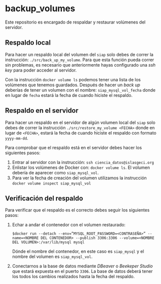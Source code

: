 # backup_volumes
Este repositorio es encargado de respaldar y restaurar volúmenes del servidor.

## Respaldo local
Para hacer un respaldo local del volumen del `siap` solo debes de correr la instrucción:
`./src/back_up_my_volume`. Para que esta función pueda correr sin problemas, es necesario que
anteriormente hayas configurado una *ssh key* para poder acceder al servidor.

Con la instrucción `docker volume ls` podemos tener una lista de los volúmenes que tenemos
guardados. Después de hacer un _back up_ deberías de tener un volumen con el nombre:
`siap_mysql_vol_fecha` donde en lugar de `fecha` estará la fecha de cuando hiciste el respaldo. 

## Respaldo en el servidor
Para hacer un respaldo en el servidor de algún volumen local del `siap` solo debes de correr la
instrucción `./src/restore_my_volume <FECHA>` donde en lugar de `<FECHA>`, estará la fecha de cuando
hiciste el respaldo con formato `yyyy-mm-dd`.

Para comprobar que el respaldo está en el servidor debes hacer los siguientes pasos:
1. Entrar al servidor con la instrucción: `ssh ciencia_datos@islasgeci.org`
1. Enlistar los volúmenes de Docker con: `docker volume ls`. El volumen debería de aparecer como
   `siap_mysql_vol`.
1. Para ver la fecha de creación del volumen utilizamos la instrucción `docker volume inspect siap_mysql_vol`


## Verificación del respaldo
Para verificar que el respaldo es el correcto debes seguir los siguientes pasos:
1. Echar a andar el contenedor con el volumen restaurado:

   `$docker run --detach --env=”MYSQL_ROOT_PASSWORD=<CONTRASEÑA>” --name=<NOMBRE DEL CONTENEDOR> --publish 3306:3306 --volume=<NOMBRE DEL VOLUMEN>:/var/lib/mysql mysql`

   Dónde el nombre del contenedor, en este caso es `siap_mysql` y el nombre del volumen es
   `siap_mysql_vol`.
1. Conectarnos a la base de datos mediante _DBeaver_ o _Beekeper Studio_ que estará expuesta en el
   puerto `3306`. La base de datos deberá tener los todos los cambios realizados hasta la fecha del
   respaldo.
